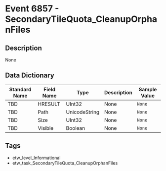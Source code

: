 # Event 6857 - SecondaryTileQuota_CleanupOrphanFiles

## Description
None

## Data Dictionary
|Standard Name|Field Name|Type|Description|Sample Value|
|---|---|---|---|---|
|TBD|HRESULT|UInt32|None|`None`|
|TBD|Path|UnicodeString|None|`None`|
|TBD|Size|UInt32|None|`None`|
|TBD|Visible|Boolean|None|`None`|

## Tags
* etw_level_Informational
* etw_task_SecondaryTileQuota_CleanupOrphanFiles